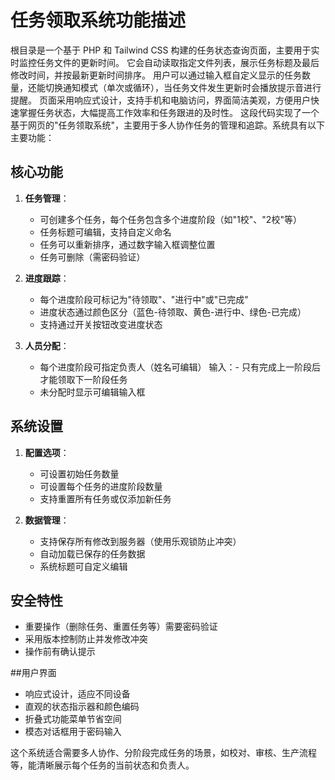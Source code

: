 # 任务领取系统功能描述
根目录是一个基于 PHP 和 Tailwind CSS 构建的任务状态查询页面，主要用于实时监控任务文件的更新时间。
它会自动读取指定文件列表，展示任务标题及最后修改时间，并按最新更新时间排序。
用户可以通过输入框自定义显示的任务数量，还能切换通知模式（单次或循环），当任务文件发生更新时会播放提示音进行提醒。
页面采用响应式设计，支持手机和电脑访问，界面简洁美观，方便用户快速掌握任务状态，大幅提高工作效率和任务跟进的及时性。
这段代码实现了一个基于网页的"任务领取系统"，主要用于多人协作任务的管理和追踪。系统具有以下主要功能：

## 核心功能
1. **任务管理**：
   - 可创建多个任务，每个任务包含多个进度阶段（如"1校"、"2校"等）
   - 任务标题可编辑，支持自定义命名
   - 任务可以重新排序，通过数字输入框调整位置
   - 任务可删除（需密码验证）

2. **进度跟踪**：
   - 每个进度阶段可标记为"待领取"、"进行中"或"已完成"
   - 进度状态通过颜色区分（蓝色-待领取、黄色-进行中、绿色-已完成）
   - 支持通过开关按钮改变进度状态

3. **人员分配**：
   - 每个进度阶段可指定负责人（姓名可编辑）
   输入：- 只有完成上一阶段后才能领取下一阶段任务
   - 未分配时显示可编辑输入框

## 系统设置
1. **配置选项**：
   - 可设置初始任务数量
   - 可设置每个任务的进度阶段数量
   - 支持重置所有任务或仅添加新任务

2. **数据管理**：
   - 支持保存所有修改到服务器（使用乐观锁防止冲突）
   - 自动加载已保存的任务数据
   - 系统标题可自定义编辑

## 安全特性
- 重要操作（删除任务、重置任务等）需要密码验证
- 采用版本控制防止并发修改冲突
- 操作前有确认提示

##用户界面
- 响应式设计，适应不同设备
- 直观的状态指示器和颜色编码
- 折叠式功能菜单节省空间
- 模态对话框用于密码输入

这个系统适合需要多人协作、分阶段完成任务的场景，如校对、审核、生产流程等，能清晰展示每个任务的当前状态和负责人。
